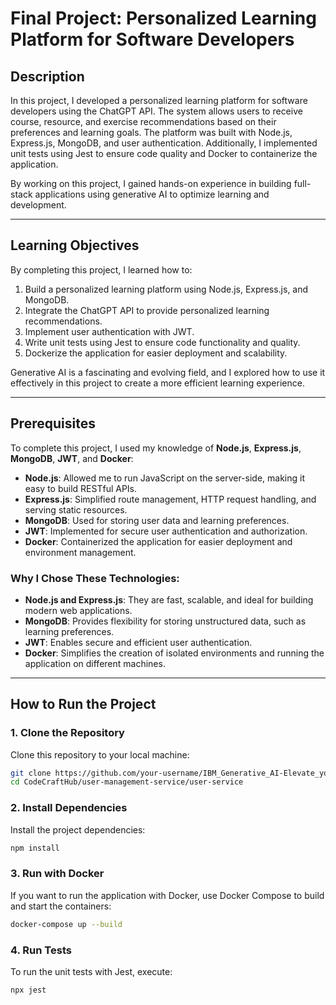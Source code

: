 # Final Project: Personalized Learning Platform for Software Developers

## Description
In this project, I developed a personalized learning platform for software developers using the ChatGPT API. The system allows users to receive course, resource, and exercise recommendations based on their preferences and learning goals. The platform was built with Node.js, Express.js, MongoDB, and user authentication. Additionally, I implemented unit tests using Jest to ensure code quality and Docker to containerize the application.

By working on this project, I gained hands-on experience in building full-stack applications using generative AI to optimize learning and development.

---

## Learning Objectives
By completing this project, I learned how to:
1. Build a personalized learning platform using Node.js, Express.js, and MongoDB.
2. Integrate the ChatGPT API to provide personalized learning recommendations.
3. Implement user authentication with JWT.
4. Write unit tests using Jest to ensure code functionality and quality.
5. Dockerize the application for easier deployment and scalability.

Generative AI is a fascinating and evolving field, and I explored how to use it effectively in this project to create a more efficient learning experience.

---

## Prerequisites
To complete this project, I used my knowledge of **Node.js**, **Express.js**, **MongoDB**, **JWT**, and **Docker**:
- **Node.js**: Allowed me to run JavaScript on the server-side, making it easy to build RESTful APIs.
- **Express.js**: Simplified route management, HTTP request handling, and serving static resources.
- **MongoDB**: Used for storing user data and learning preferences.
- **JWT**: Implemented for secure user authentication and authorization.
- **Docker**: Containerized the application for easier deployment and environment management.

### Why I Chose These Technologies:
- **Node.js and Express.js**: They are fast, scalable, and ideal for building modern web applications.
- **MongoDB**: Provides flexibility for storing unstructured data, such as learning preferences.
- **JWT**: Enables secure and efficient user authentication.
- **Docker**: Simplifies the creation of isolated environments and running the application on different machines.

---

## How to Run the Project

### 1. Clone the Repository
Clone this repository to your local machine:

```bash
git clone https://github.com/your-username/IBM_Generative_AI-Elevate_your_Software_Development_Career.git
cd CodeCraftHub/user-management-service/user-service
```

### 2. Install Dependencies
Install the project dependencies:

```bash
npm install
```

### 3. Run with Docker
If you want to run the application with Docker, use Docker Compose to build and start the containers:

```bash
docker-compose up --build
```

### 4. Run Tests
To run the unit tests with Jest, execute:

```bash
npx jest
```
